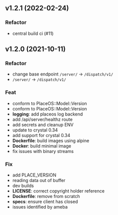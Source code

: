 ## v1.2.1 (2022-02-24)

### Refactor

- central build ci (#11)

## v1.2.0 (2021-10-11)

### Refactor

- change base endpoint `/server/` -> `/dispatch/v1/`
- `/server/` -> `/dispatch/v1/`

### Feat

- conform to PlaceOS::Model::Version
- conform to PlaceOS::Model::Version
- **logging**: add placeos log backend
- add /api/server/healthz route
- add secrets and cleanup ENV
- update to crystal 0.34
- add support for crystal 0.34
- **Dockerfile**: build images using alpine
- **Docker**: build minimal image
- fix issues with binary streams

### Fix

- add PLACE_VERSION
- reading data out of buffer
- dev builds
- **LICENSE**: correct copyright holder reference
- **Dockerfile**: remove from scratch
- **specs**: ensure client has closed
- issues identified by ameba

